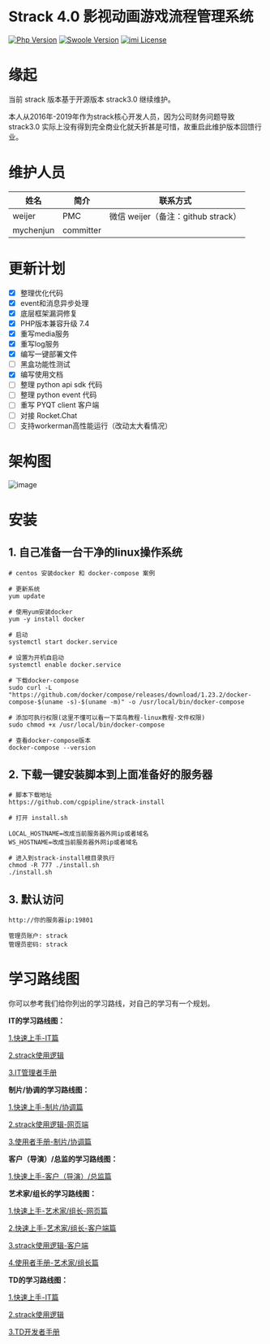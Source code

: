 # Strack 4.0 影视动画游戏流程管理系统

[![Php Version](https://img.shields.io/badge/php-%3E=7.4-brightgreen.svg)](https://secure.php.net/)
[![Swoole Version](https://img.shields.io/badge/workerman-%3E=4.0.19-brightgreen.svg)](https://github.com/walkor/Workerman)
[![imi License](https://img.shields.io/badge/license-Apache%202.0-brightgreen.svg)](https://github.com/cgpipline/strack/blob/master/LICENSE)

# 缘起

当前 strack 版本基于开源版本 strack3.0 继续维护。

本人从2016年-2019年作为strack核心开发人员，因为公司财务问题导致 strack3.0 实际上没有得到完全商业化就夭折甚是可惜，故重启此维护版本回馈行业。

# 维护人员

 姓名 | 简介 | 联系方式
---|---|---
weijer | PMC | 微信 weijer（备注：github strack）
mychenjun | committer

# 更新计划

- [x] 整理优化代码
- [x] event和消息异步处理
- [x] 底层框架漏洞修复
- [x] PHP版本兼容升级 7.4
- [x] 重写media服务
- [x] 重写log服务
- [x] 编写一键部署文件
- [ ] 黑盒功能性测试
- [x] 编写使用文档
- [ ] 整理 python api sdk 代码
- [ ] 整理 python event 代码
- [ ] 重写 PYQT client 客户端
- [ ] 对接 Rocket.Chat
- [ ] 支持workerman高性能运行（改动太大看情况）

# 架构图

![image](doc/strack_structure.png)

# 安装

## 1. 自己准备一台干净的linux操作系统

```shell
# centos 安装docker 和 docker-compose 案例

# 更新系统
yum update

# 使用yum安装docker
yum -y install docker

# 启动
systemctl start docker.service

# 设置为开机自启动
systemctl enable docker.service

# 下载docker-compose
sudo curl -L "https://github.com/docker/compose/releases/download/1.23.2/docker-compose-$(uname -s)-$(uname -m)" -o /usr/local/bin/docker-compose

# 添加可执行权限(这里不懂可以看一下菜鸟教程-linux教程-文件权限)
sudo chmod +x /usr/local/bin/docker-compose

# 查看docker-compose版本
docker-compose --version

```

## 2. 下载一键安装脚本到上面准备好的服务器

```shell
# 脚本下载地址
https://github.com/cgpipline/strack-install

# 打开 install.sh

LOCAL_HOSTNAME=改成当前服务器外网ip或者域名
WS_HOSTNAME=改成当前服务器外网ip或者域名

# 进入到strack-install根目录执行
chmod -R 777 ./install.sh
./install.sh

```

## 3. 默认访问

```shell
http://你的服务器ip:19801

管理员账户: strack
管理员密码: strack
```

# 学习路线图

你可以参考我们给你列出的学习路线，对自己的学习有一个规划。

**IT的学习路线图：**

[1.快速上手-IT篇](/wiki/2.-快速上手#21快速上手-it篇)

[2.strack使用逻辑](./wiki/3.-通用使用逻辑)

[3.IT管理者手册](./wiki/5.-IT管理者手册)

**制片/协调的学习路线图：**

[1.快速上手-制片/协调篇](./wiki/2.-快速上手#22快速上手-制片协调篇)

[2.strack使用逻辑-网页端](./wiki/3.-通用使用逻辑)

[3.使用者手册-制片/协调篇](./wiki/4.-用户手册#41使用者手册-制片协调篇)

**客户（导演）/总监的学习路线图：**

[1.快速上手-客户（导演）/总监篇](./wiki/2.-快速上手#23快速上手-客户导演总监篇)

**艺术家/组长的学习路线图：**

[1.快速上手-艺术家/组长-网页篇](./wiki/2.-快速上手#24快速上手-艺术家组长-网页篇)

[2.快速上手-艺术家/组长-客户端篇](./wiki/2.-快速上手#25快速上手-艺术家组长-客户端篇)

[3.strack使用逻辑-客户端](./wiki/3.-通用使用逻辑#35strack使用逻辑-客户端)

[4.使用者手册-艺术家/组长篇](./wiki/4.-用户手册#43使用者手册-艺术家组长篇)

**TD的学习路线图：**

[1.快速上手-IT篇](./wiki/2.-快速上手#21快速上手-it篇)

[2.strack使用逻辑](./wiki/3.-通用使用逻辑)

[3.TD开发者手册](./wiki/6.-TD开发者手册)  




